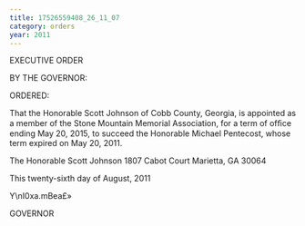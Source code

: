 ```yaml
---
title: 17526559408_26_11_07
category: orders
year: 2011
---
```

 

EXECUTIVE ORDER

BY THE GOVERNOR:

ORDERED:

That the Honorable Scott Johnson of Cobb County, Georgia, is
appointed as a member of the Stone Mountain Memorial
Association, for a term of ofﬁce ending May 20, 2015, to succeed
the Honorable Michael Pentecost, whose term expired on May 20,
2011.

The Honorable Scott Johnson
1807 Cabot Court
Marietta, GA 30064

This twenty-sixth day of August, 2011

Y\nI0xa.mBea£»

GOVERNOR

